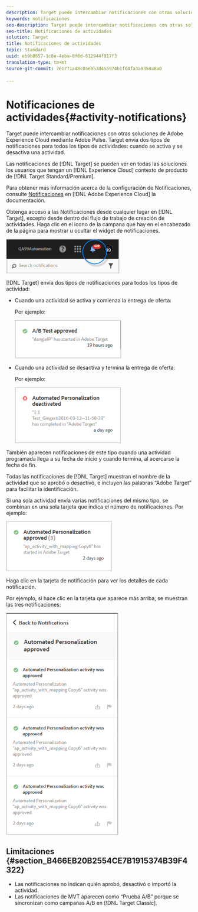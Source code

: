 ```yaml
---
description: Target puede intercambiar notificaciones con otras soluciones de Adobe Experience Cloud mediante Adobe Pulse. Target envía dos tipos de notificaciones para todos los tipos de actividades cuando se activa y se desactiva una actividad.
keywords: notificaciones
seo-description: Target puede intercambiar notificaciones con otras soluciones de Adobe Experience Cloud mediante Adobe Pulse. Target envía dos tipos de notificaciones para todos los tipos de actividades cuando se activa y se desactiva una actividad.
seo-title: Notificaciones de actividades
solution: Target
title: Notificaciones de actividades
topic: Standard
uuid: eb9b8657-1c8e-4eba-8f6d-612944f917f3
translation-type: tm+mt
source-git-commit: 761771a48c0ae957d455974b1f04fa3a8350a8a0

---
```



# Notificaciones de actividades{#activity-notifications}

Target puede intercambiar notificaciones con otras soluciones de Adobe Experience Cloud mediante Adobe Pulse. Target envía dos tipos de notificaciones para todos los tipos de actividades: cuando se activa y se desactiva una actividad.

Las notificaciones de [!DNL Target] se pueden ver en todas las soluciones los usuarios que tengan un [!DNL Experience Cloud] contexto de producto de [!DNL Target Standard/Premium].

Para obtener más información acerca de la configuración de Notificaciones, consulte [Notificaciones](https://marketing.adobe.com/resources/help/en_US/mcloud/notifications.html) en [!DNL Adobe Experience Cloud] la documentación.

Obtenga acceso a las Notificaciones desde cualquier lugar en [!DNL Target], excepto desde dentro del flujo de trabajo de creación de actividades. Haga clic en el icono de la campana que hay en el encabezado de la página para mostrar u ocultar el widget de notificaciones.

![](assets/notifications-shell.png)

[!DNL Target] envía dos tipos de notificaciones para todos los tipos de actividad:

* Cuando una actividad se activa y comienza la entrega de oferta:

   Por ejemplo:

   ![](assets/notif_app.png)

* Cuando una actividad se desactiva y termina la entrega de oferta:

   Por ejemplo:

   ![](assets/notif-deact.png)

También aparecen notificaciones de este tipo cuando una actividad programada llega a su fecha de inicio y cuando termina, al acercarse la fecha de fin.

Todas las notificaciones de [!DNL Target] muestran el nombre de la actividad que se aprobó o desactivó, e incluyen las palabras “Adobe Target” para facilitar la identificación.

Si una sola actividad envía varias notificaciones del mismo tipo, se combinan en una sola tarjeta que indica el número de notificaciones. Por ejemplo:

![](assets/notif-multi.png)

Haga clic en la tarjeta de notificación para ver los detalles de cada notificación.

Por ejemplo, si hace clic en la tarjeta que aparece más arriba, se muestran las tres notificaciones:

![](assets/notif-multi-open.png)

## Limitaciones {#section_B466EB20B2554CE7B1915374B39F4322}

* Las notificaciones no indican quién aprobó, desactivó o importó la actividad.
* Las notificaciones de MVT aparecen como “Prueba A/B” porque se sincronizan como campañas A/B en [!DNL Target Classic].


